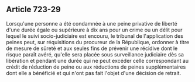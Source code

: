 Article 723-29
----
Lorsqu'une personne a été condamnée à une peine privative de liberté d'une durée
égale ou supérieure à dix ans pour un crime ou un délit pour lequel le suivi
socio-judiciaire est encouru, le tribunal de l'application des peines peut, sur
réquisitions du procureur de la République, ordonner à titre de mesure de sûreté
et aux seules fins de prévenir une récidive dont le risque paraît avéré, qu'elle
sera placée sous surveillance judiciaire dès sa libération et pendant une durée
qui ne peut excéder celle correspondant au crédit de réduction de peine ou aux
réductions de peines supplémentaires dont elle a bénéficié et qui n'ont pas fait
l'objet d'une décision de retrait.
